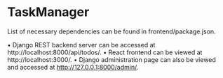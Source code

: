 # TaskManager

List of necessary dependencies can be found in frontend/package.json. 

 • Django REST backend server can be accessed at http://localhost:8000/api/todos/. 
 • React frontend can be viewed at http://localhost:3000/. 
 • Django administration page can also be viewed and accessed at http://127.0.0.1:8000/admin/.
